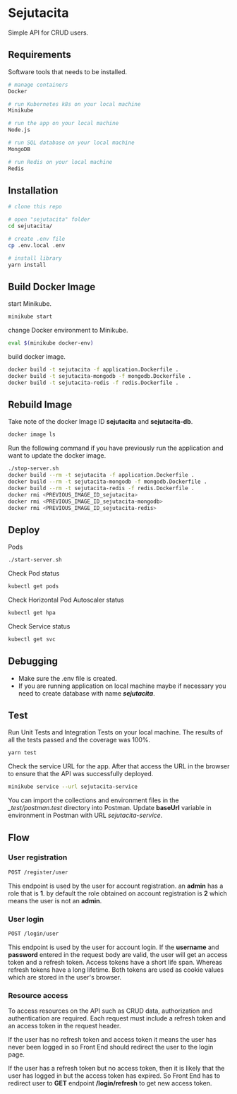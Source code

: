 # Sejutacita

Simple API for CRUD users.

## Requirements

Software tools that needs to be installed.

```bash
# manage containers
Docker

# run Kubernetes k8s on your local machine
Minikube

# run the app on your local machine
Node.js

# run SQL database on your local machine
MongoDB

# run Redis on your local machine
Redis
```

## Installation

```bash
# clone this repo

# open "sejutacita" folder
cd sejutacita/

# create .env file
cp .env.local .env

# install library
yarn install
```

## Build Docker Image

start Minikube.

```bash
minikube start
```

change Docker environment to Minikube.

```bash
eval $(minikube docker-env)
```

build docker image.

```bash
docker build -t sejutacita -f application.Dockerfile .
docker build -t sejutacita-mongodb -f mongodb.Dockerfile .
docker build -t sejutacita-redis -f redis.Dockerfile .
```

## Rebuild Image

Take note of the docker Image ID **sejutacita** and **sejutacita-db**.

```bash
docker image ls
```

Run the following command if you have previously run the application and want to update the docker image.

```bash
./stop-server.sh
docker build --rm -t sejutacita -f application.Dockerfile .
docker build --rm -t sejutacita-mongodb -f mongodb.Dockerfile .
docker build --rm -t sejutacita-redis -f redis.Dockerfile .
docker rmi <PREVIOUS_IMAGE_ID_sejutacita>
docker rmi <PREVIOUS_IMAGE_ID_sejutacita-mongodb>
docker rmi <PREVIOUS_IMAGE_ID_sejutacita-redis>
```

## Deploy

Pods

```bash
./start-server.sh
```

Check Pod status

```bash
kubectl get pods
```

Check Horizontal Pod Autoscaler status

```bash
kubectl get hpa
```

Check Service status

```bash
kubectl get svc
```

## Debugging

- Make sure the .env file is created.
- If you are running application on local machine maybe if necessary you need to create database with name ***sejutacita***.

## Test

Run Unit Tests and Integration Tests on your local machine. The results of all the tests passed and the coverage was 100%.

```bash
yarn test
```

Check the service URL for the app. After that access the URL in the browser to ensure that the API was successfully deployed.

```bash
minikube service --url sejutacita-service
```

You can import the collections and environment files in the *_test/postman.test* directory into Postman. Update **baseUrl** variable in environment in Postman with URL *sejutacita-service*.

## Flow

### User registration

```bash
POST /register/user
```
This endpoint is used by the user for account registration. an **admin** has a role that is **1**. by default the role obtained on account registration is **2** which means the user is not an **admin**.

### User login

```bash
POST /login/user
```
This endpoint is used by the user for account login. If the **username** and **password** entered in the request body are valid, the user will get an access token and a refresh token. Access tokens have a short life span. Whereas refresh tokens have a long lifetime. Both tokens are used as cookie values ​​which are stored in the user's browser.

### Resource access

To access resources on the API such as CRUD data, authorization and authentication are required. Each request must include a refresh token and an access token in the request header.

If the user has no refresh token and access token it means the user has never been logged in so Front End should redirect the user to the login page.

If the user has a refresh token but no access token, then it is likely that the user has logged in but the access token has expired. So Front End has to redirect user to **GET** endpoint **/login/refresh** to get new access token.